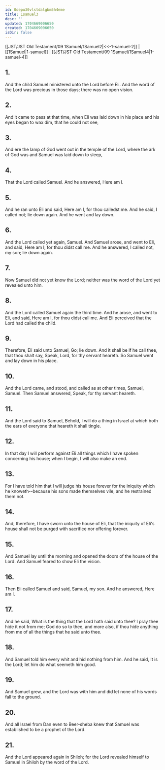 ```yaml
---
id: 0oepu30vlstdalgbm5h4eme
title: 1samuel3
desc: ''
updated: 1704669006650
created: 1704669006650
isDir: false
---
```

[[JST/JST Old Testament/09 1Samuel/1Samuel2|<<-1-samuel-2]] | [[1Samuel|1-samuel]] | [[JST/JST Old Testament/09 1Samuel/1Samuel4|1-samuel-4]]
## 1.
And the child Samuel ministered unto the Lord before Eli. And the word of the Lord was precious in those days; there was no open vision.
## 2.
And it came to pass at that time, when Eli was laid down in his place and his eyes began to wax dim, that he could not see,
## 3.
And ere the lamp of God went out in the temple of the Lord, where the ark of God was and Samuel was laid down to sleep,
## 4.
That the Lord called Samuel. And he answered, Here am I.
## 5.
And he ran unto Eli and said, Here am I, for thou calledst me. And he said, I called not; lie down again. And he went and lay down.
## 6.
And the Lord called yet again, Samuel. And Samuel arose, and went to Eli, and said, Here am I, for thou didst call me. And he answered, I called not, my son; lie down again.
## 7.
Now Samuel did not yet know the Lord; neither was the word of the Lord yet revealed unto him.
## 8.
And the Lord called Samuel again the third time. And he arose, and went to Eli, and said, Here am I, for thou didst call me. And Eli perceived that the Lord had called the child.
## 9.
Therefore, Eli said unto Samuel, Go; lie down. And it shall be if he call thee, that thou shalt say, Speak, Lord, for thy servant heareth. So Samuel went and lay down in his place.
## 10.
And the Lord came, and stood, and called as at other times, Samuel, Samuel. Then Samuel answered, Speak, for thy servant heareth.
## 11.
And the Lord said to Samuel, Behold, I will do a thing in Israel at which both the ears of everyone that heareth it shall tingle.
## 12.
In that day I will perform against Eli all things which I have spoken concerning his house; when I begin, I will also make an end.
## 13.
For I have told him that I will judge his house forever for the iniquity which he knoweth\--because his sons made themselves vile, and he restrained them not.
## 14.
And, therefore, I have sworn unto the house of Eli, that the iniquity of Eli\'s house shall not be purged with sacrifice nor offering forever.
## 15.
And Samuel lay until the morning and opened the doors of the house of the Lord. And Samuel feared to show Eli the vision.
## 16.
Then Eli called Samuel and said, Samuel, my son. And he answered, Here am I.
## 17.
And he said, What is the thing that the Lord hath said unto thee? I pray thee hide it not from me; God do so to thee, and more also, if thou hide anything from me of all the things that he said unto thee.
## 18.
And Samuel told him every whit and hid nothing from him. And he said, It is the Lord; let him do what seemeth him good.
## 19.
And Samuel grew, and the Lord was with him and did let none of his words fall to the ground.
## 20.
And all Israel from Dan even to Beer-sheba knew that Samuel was established to be a prophet of the Lord.
## 21.
And the Lord appeared again in Shiloh; for the Lord revealed himself to Samuel in Shiloh by the word of the Lord.

